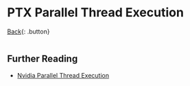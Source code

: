 # PTX Parallel Thread Execution

[Back](../../index.md#ptx){: .button}

```s

```

## Further Reading

- [Nvidia Parallel Thread Execution](https://docs.nvidia.com/cuda/parallel-thread-execution/index.html)
